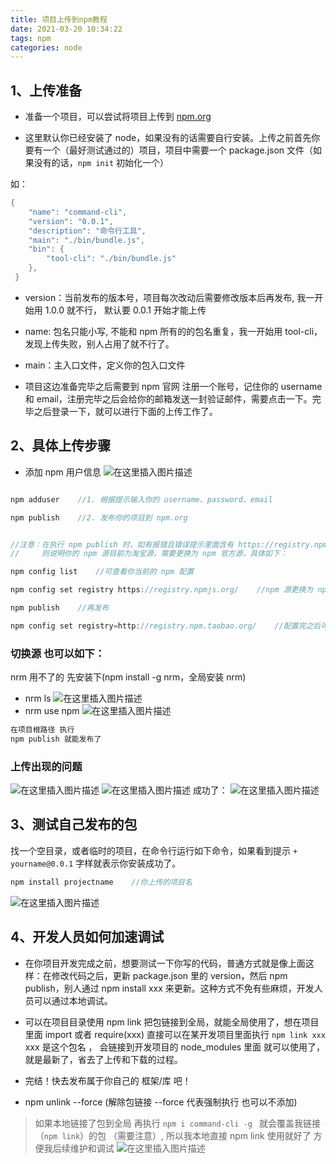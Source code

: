 ```yaml
---
title: 项目上传到npm教程
date: 2021-03-20 10:34:22
tags: npm
categories: node
---
```


## 1、上传准备

- 准备一个项目，可以尝试将项目上传到 [npm.org](https://www.npmjs.com/)

- 这里默认你已经安装了 node，如果没有的话需要自行安装。上传之前首先你要有一个（最好测试通过的）项目，项目中需要一个 package.json 文件（如果没有的话，`npm init` 初始化一个）

如：

```cpp
{
    "name": "command-cli",
    "version": "0.0.1",
    "description": "命令行工具",
    "main": "./bin/bundle.js",
    "bin": {
        "tool-cli": "./bin/bundle.js"
    },
 }
```

- version：当前发布的版本号，项目每次改动后需要修改版本后再发布, 我一开始用 1.0.0 就不行， 默认要 0.0.1 开始才能上传
- name: 包名只能小写, 不能和 npm 所有的的包名重复，我一开始用 tool-cli，发现上传失败，别人占用了就不行了。
- main：主入口文件，定义你的包入口文件

- 项目这边准备完毕之后需要到 npm 官网 注册一个账号，记住你的 username 和 email，注册完毕之后会给你的邮箱发送一封验证邮件，需要点击一下。完毕之后登录一下，就可以进行下面的上传工作了。

## 2、具体上传步骤

- 添加 npm 用户信息
  ![在这里插入图片描述](https://img-blog.csdnimg.cn/20210324131003862.png)

```cpp

npm adduser    //1. 根据提示输入你的 username、password、email

npm publish    //2. 发布你的项目到 npm.org


//注意：在执行 npm publish 时，如有报错且错误提示里面含有 https://registry.npm.taobao.org
//     则说明你的 npm 源目前为淘宝源，需要更换为 npm 官方源，具体如下：

npm config list    //可查看你当前的 npm 配置

npm config set registry https://registry.npmjs.org/    //npm 源更换为 npm 官方源

npm publish    //再发布

npm config set registry=http://registry.npm.taobao.org/    //配置完之后可以切回淘宝源
```

### 切换源 也可以如下：

nrm 用不了的 先安装下(npm install -g nrm，全局安装 nrm)

- nrm ls
  ![在这里插入图片描述](https://img-blog.csdnimg.cn/20210324131222346.png?x-oss-process=image/watermark,type_ZmFuZ3poZW5naGVpdGk,shadow_10,text_aHR0cHM6Ly9ibG9nLmNzZG4ubmV0L3FxMzk4NTc3MzUx,size_16,color_FFFFFF,t_70)
- nrm use npm
  ![在这里插入图片描述](https://img-blog.csdnimg.cn/20210324131359448.png)

```cpp
在项目根路径 执行
npm publish 就能发布了
```

### 上传出现的问题

![在这里插入图片描述](https://img-blog.csdnimg.cn/2021032413164476.png?x-oss-process=image/watermark,type_ZmFuZ3poZW5naGVpdGk,shadow_10,text_aHR0cHM6Ly9ibG9nLmNzZG4ubmV0L3FxMzk4NTc3MzUx,size_16,color_FFFFFF,t_70)
![在这里插入图片描述](https://img-blog.csdnimg.cn/20210324131705849.png?x-oss-process=image/watermark,type_ZmFuZ3poZW5naGVpdGk,shadow_10,text_aHR0cHM6Ly9ibG9nLmNzZG4ubmV0L3FxMzk4NTc3MzUx,size_16,color_FFFFFF,t_70)
成功了：
![在这里插入图片描述](https://img-blog.csdnimg.cn/20210324131738507.png?x-oss-process=image/watermark,type_ZmFuZ3poZW5naGVpdGk,shadow_10,text_aHR0cHM6Ly9ibG9nLmNzZG4ubmV0L3FxMzk4NTc3MzUx,size_16,color_FFFFFF,t_70)

## 3、测试自己发布的包

找一个空目录，或者临时的项目，在命令行运行如下命令，如果看到提示 `+ yourname@0.0.1` 字样就表示你安装成功了。

```cpp
npm install projectname    //你上传的项目名
```

![在这里插入图片描述](https://img-blog.csdnimg.cn/20210324132556169.png)

## 4、开发人员如何加速调试

- 在你项目开发完成之前，想要测试一下你写的代码，普通方式就是像上面这样：在修改代码之后，更新 package.json 里的 version，然后 npm publish，别人通过 npm install xxx 来更新。这种方式不免有些麻烦，开发人员可以通过本地调试。

- 可以在项目目录使用 npm link 把包链接到全局，就能全局使用了，想在项目里面 import 或者 require(xxx) 直接可以在某开发项目里面执行 `npm link xxx` xxx 是这个包名 ， 会链接到开发项目的 node_modules 里面 就可以使用了，就是最新了，省去了上传和下载的过程。

- 完结！快去发布属于你自己的 框架/库 吧！

- npm unlink --force (解除包链接 --force 代表强制执行 也可以不添加)

> 如果本地链接了包到全局
> 再执行 `npm i command-cli -g ` 就会覆盖我链接（`npm link`）的包 （需要注意）, 所以我本地直接 npm link 使用就好了 方便我后续维护和调试
> ![在这里插入图片描述](https://img-blog.csdnimg.cn/20210324170657646.png)
